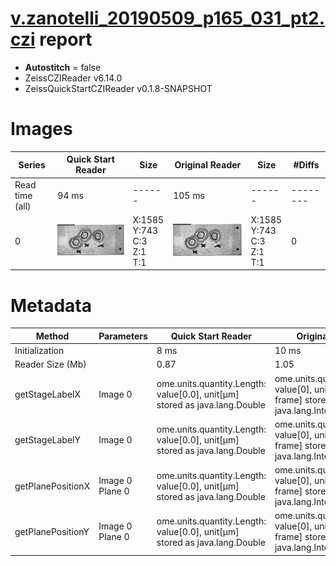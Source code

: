 # [v.zanotelli_20190509_p165_031_pt2.czi](https://zenodo.org/record/3991919/files/v.zanotelli_20190509_p165_031_pt2.czi) report
 - **Autostitch** = false
 - ZeissCZIReader v6.14.0
 - ZeissQuickStartCZIReader v0.1.8-SNAPSHOT

# Images 

| Series            | Quick Start Reader | Size | Original Reader | Size | #Diffs |
|-------------------|--------------------|------|-----------------|------|--------|
| Read time (all)   |94 ms|------|105 ms|------|--------|
|0|![v.zanotelli_20190509_p165_031_pt2.quick_true.flat_true.stitch_false.series_0.jpg](v.zanotelli_20190509_p165_031_pt2/v.zanotelli_20190509_p165_031_pt2.quick_true.flat_true.stitch_false.series_0.jpg)|X:1585<br>Y:743<br>C:3<br>Z:1<br>T:1|![v.zanotelli_20190509_p165_031_pt2.quick_false.flat_true.stitch_false.series_0.jpg](v.zanotelli_20190509_p165_031_pt2/v.zanotelli_20190509_p165_031_pt2.quick_false.flat_true.stitch_false.series_0.jpg)|X:1585<br>Y:743<br>C:3<br>Z:1<br>T:1|0|

# Metadata

|  Method            | Parameters       | Quick Start Reader | Original Reader | Delta  |
| -------------------|------------------|--------------------|-----------------|------- |
| Initialization     |                  |8 ms|10 ms|        |
| Reader Size (Mb)     |                  |0.87|1.05|        |
| getStageLabelX| Image 0 | ome.units.quantity.Length: value[0.0], unit[µm] stored as java.lang.Double| ome.units.quantity.Length: value[0], unit[reference frame] stored as java.lang.Integer| |
| getStageLabelY| Image 0 | ome.units.quantity.Length: value[0.0], unit[µm] stored as java.lang.Double| ome.units.quantity.Length: value[0], unit[reference frame] stored as java.lang.Integer| |
| getPlanePositionX| Image 0 Plane 0 | ome.units.quantity.Length: value[0.0], unit[µm] stored as java.lang.Double| ome.units.quantity.Length: value[0], unit[reference frame] stored as java.lang.Integer| |
| getPlanePositionY| Image 0 Plane 0 | ome.units.quantity.Length: value[0.0], unit[µm] stored as java.lang.Double| ome.units.quantity.Length: value[0], unit[reference frame] stored as java.lang.Integer| |
